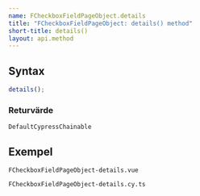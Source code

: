 ```yaml
---
name: FCheckboxFieldPageObject.details
title: "FCheckboxFieldPageObject: details() method"
short-title: details()
layout: api.method
---
```


## Syntax

```ts nocompile nolint
details();
```

### Returvärde

`DefaultCypressChainable`

## Exempel

```import static
FCheckboxFieldPageObject-details.vue
```

```import
FCheckboxFieldPageObject-details.cy.ts
```
